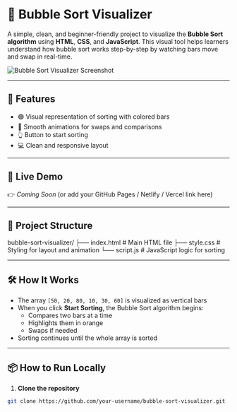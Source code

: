 # 🫧 Bubble Sort Visualizer

A simple, clean, and beginner-friendly project to visualize the **Bubble Sort algorithm** using **HTML**, **CSS**, and **JavaScript**. This visual tool helps learners understand how bubble sort works step-by-step by watching bars move and swap in real-time.

![Bubble Sort Visualizer Screenshot](https://res.cloudinary.com/tinder-clone/image/upload/v1749791626/Screenshot_2025-06-13_103805_qphxuz.png)

---

## 📌 Features

- 🟢 Visual representation of sorting with colored bars  
- 🔄 Smooth animations for swaps and comparisons  
- 👆 Button to start sorting  
- 💻 Clean and responsive layout

---

## 🚀 Live Demo

👉 _Coming Soon_ (or add your GitHub Pages / Netlify / Vercel link here)

---

## 📁 Project Structure

bubble-sort-visualizer/
├── index.html # Main HTML file
├── style.css # Styling for layout and animation
└── script.js # JavaScript logic for sorting


---

## 🛠️ How It Works

- The array `[50, 20, 80, 10, 30, 60]` is visualized as vertical bars
- When you click **Start Sorting**, the Bubble Sort algorithm begins:
  - Compares two bars at a time
  - Highlights them in orange
  - Swaps if needed
- Sorting continues until the whole array is sorted

---

## 📦 How to Run Locally

1. **Clone the repository**
```bash
git clone https://github.com/your-username/bubble-sort-visualizer.git

